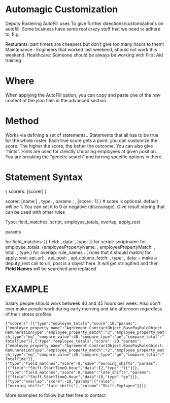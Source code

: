 # Automagic Customization

Deputy Rostering AutoFill uses To give further directions/customizations on autofill. Some business have some real crazy stuff that we need to adhere to. E.g.

Resturants: part timers are cheapers but don’t give too many hours to them!
Maintenance : Engineers that worked last weekend, should not work this weekend.
Healthcare: Someone should be always be working with First Aid training


# Where

When applying the AutoFill option, you can copy and paste one of the *raw* content of the json files in the advanced section.


# Method

Works via defining a set of statements.. Statements that all has to be true for the whole roster. Each true score gets a point. you can customize the score. The higher the score, the better the outcome. You can also give “hints”. Hints are used for directly choosing employees at given position. You are breaking the “genetic search” and forcing specific options in there.


# Statement Syntax

{ scorers: [scorer]  }



scorer:
[name:] ,  type:  , params :  , [score : 1] }  # score is optional. default will be 1. You can set it to 0 or negative (discourage). Give result storing that can be used with other rules


Type: field_matches, script, employee_totals, overlap, apply_rest



params

for field_matches:          [{ field: ,  data: , type: }]
for script:                       scriptname 
for employee_totals:     {employeePropertyName: , employeePropertyMatch: , total:  ,   type:}
for overlap:                    rule_names :  [ rules that it should match] 
for apply_rest:               api_url:  ,  api_post: , api_column_fetch:  , type: , data:    – make a              deputy_rest call to url, post is a object here. It will get stringified and then __Field Names__ will be searched and replaced








# EXAMPLE

Salary people should work betweek 40 and 45 hours per week. Also don't ever make people work during early morning and late afternoon regardless of their stress profiles

```{"scorers":[{"type":"employee_totals","score":10,"params":{"employee_property_name":"Agreement.ContractObject.BasePayRuleObject.RemunerationType","employee_property_match":"2","employee_property_match_type":"eq","compare_value":40,"compare_type":"ge","compare_total":"TotalTime"}},{"type":"employee_totals","score":-20,"params":{"employee_property_name":"Agreement.ContractObject.BasePayRuleObject.RemunerationType","employee_property_match":"2","employee_property_match_type":"eq","compare_value":45,"compare_type":"ge","compare_total":"TotalTime"}},{"type":"field_matches","score":0,"name":"morning_shifts","params":[{"field":"Shift.StartTimeQ.Hour","data":12,"type":"lt"}]},{"type":"field_matches","score":0,"name":"late_shifts","params":[{"field":"Shift.StartTimeQ.Hour","data":18,"type":"ge"}]},{"type":"overlap","score":-10,"params":{"rules":["morning_shifts","late_shifts"],"column":"Shift.Employee"}}]}```



More examples to follow but feel free to contact 
